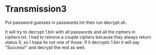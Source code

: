 Transmission3
=============
Put password guesses in passwords.txt then run decrypt.sh.

It will try to decrypt 1.bin with all passwords and all the ciphers in ciphers.txt. I had to remove a couple ciphers because they always return status 0, so I hope its not one of those. If it decrypts 1.bin it will say "Success!" and decrypt the rest as well.
